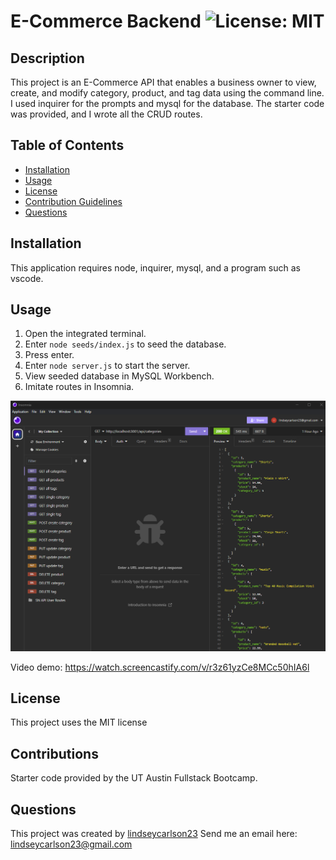   # E-Commerce Backend ![License: MIT](https://img.shields.io/badge/License-MIT-purple.svg)
  
  ## Description
  
  This project is an E-Commerce API that enables a business owner to view, create, and modify category, product, and tag data using the command line. I used inquirer for the prompts and mysql for the database. The starter code was provided, and I wrote all the CRUD routes.
  
  ## Table of Contents
  
  * [Installation](#installation)
  * [Usage](#usage)
  * [License](#license)
  * [Contribution Guidelines](#contributions)
  * [Questions](#questions)
  
  ## Installation
  
  This application requires node, inquirer, mysql, and a program such as vscode.
  
  ## Usage
  
  1. Open the integrated terminal.
  2. Enter `node seeds/index.js` to seed the database.
  3. Press enter. 
  4. Enter `node server.js` to start the server.
  5. View seeded database in MySQL Workbench.
  6. Imitate routes in Insomnia.

  ![Screenshot of Insomnia showing all the routes](image.png)

  Video demo: https://watch.screencastify.com/v/r3z61yzCe8MCc50hIA6l
  
  ## License
    
  This project uses the MIT license
    
  
  ## Contributions
  
  Starter code provided by the UT Austin Fullstack Bootcamp.
  
  ## Questions
  This project was created by [lindseycarlson23](https://github.com/lindseycarlson23)
  Send me an email here: lindseycarlson23@gmail.com
  